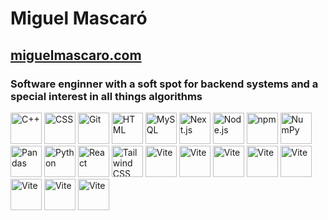 # **Miguel Mascaró**
## [miguelmascaro.com](https://miguelmascaro.com)

### Software enginner with a soft spot for backend systems and a special interest in all things algorithms

<a href="https://en.cppreference.com/w/cpp" title="C++"><img src="https://github.com/get-icon/geticon/raw/master/icons/c-plusplus.svg" alt="C++" width="50px" height="50px"></a>
<a href="https://www.w3.org/Style/CSS/Overview.en.html" title="CSS"><img src="https://github.com/get-icon/geticon/raw/master/icons/css-3.svg" alt="CSS" width="50px" height="50px"></a>
<a href="https://git-scm.com/" title="Git"><img src="https://github.com/get-icon/geticon/raw/master/icons/git-icon.svg" alt="Git" width="50px" height="50px"></a>
<a href="https://developer.mozilla.org/en-US/docs/Web/HTML" title="HTML"><img src="https://github.com/get-icon/geticon/raw/master/icons/html-5.svg" alt="HTML" width="50px" height="50px"></a>
<a href="https://www.mysql.com/" title="MySQL"><img src="https://github.com/get-icon/geticon/raw/master/icons/mysql.svg" alt="MySQL" width="50px" height="50px"></a>
<a href="https://nextjs.org/" title="Next.js"><img src="https://github.com/get-icon/geticon/raw/master/icons/nextjs-icon.svg" alt="Next.js" width="50px" height="50px"></a>
<a href="https://nodejs.org/" title="Node.js"><img src="https://github.com/get-icon/geticon/raw/master/icons/nodejs-icon.svg" alt="Node.js" width="50px" height="50px"></a>
<a href="https://www.npmjs.com/" title="npm"><img src="https://github.com/get-icon/geticon/raw/master/icons/npm.svg" alt="npm" width="50px" height="50px"></a>
<a href="https://numpy.org/" title="NumPy"><img src="https://github.com/get-icon/geticon/raw/master/icons/numpy-icon.svg" alt="NumPy" width="50px" height="50px"></a>
<a href="https://pandas.pydata.org/" title="Pandas"><img src="https://github.com/get-icon/geticon/raw/master/icons/pandas-icon.svg" alt="Pandas" width="50px" height="50px"></a>
<a href="https://www.python.org/" title="Python"><img src="https://github.com/get-icon/geticon/raw/master/icons/python.svg" alt="Python" width="50px" height="50px"></a>
<a href="https://reactjs.org/" title="React"><img src="https://github.com/get-icon/geticon/raw/master/icons/react.svg" alt="React" width="50px" height="50px"></a>
<a href="https://tailwindcss.com/" title="Tailwind CSS"><img src="https://github.com/get-icon/geticon/raw/master/icons/tailwindcss-icon.svg" alt="Tailwind CSS" width="50px" height="50px"></a>
<a href="https://vitejs.dev/" title="Vite"><img src="https://github.com/get-icon/geticon/raw/master/icons/vite.svg" alt="Vite" width="50px" height="50px"></a>
<a href="https://flask.palletsprojects.com/en/3.0.x/" title="Vite"><img src="https://github.com/get-icon/geticon/raw/master/icons/flask.svg" alt="Vite" width="50px" height="50px"></a>
<a href="https://flask.palletsprojects.com/en/3.0.x/" title="Vite"><img src="https://github.com/get-icon/geticon/raw/master/icons/ubuntu.svg" alt="Vite" width="50px" height="50px"></a>
<a href="https://flask.palletsprojects.com/en/3.0.x/" title="Vite"><img src="https://github.com/get-icon/geticon/raw/master/icons/kali-logo.svg" alt="Vite" width="50px" height="50px"></a>
<a href="https://flask.palletsprojects.com/en/3.0.x/" title="Vite"><img src="https://github.com/get-icon/geticon/raw/master/icons/javascript.svg" alt="Vite" width="50px" height="50px"></a>
<a href="https://flask.palletsprojects.com/en/3.0.x/" title="Vite"><img src="https://github.com/get-icon/geticon/raw/master/icons/heroku-icon.svg" alt="Vite" width="50px" height="50px"></a>
<a href="https://flask.palletsprojects.com/en/3.0.x/" title="Vite"><img src="https://github.com/get-icon/geticon/raw/master/icons/vercel-logo.svg" alt="Vite" width="50px" height="50px"></a>
<a href="https://flask.palletsprojects.com/en/3.0.x/" title="Vite"><img src="https://github.com/get-icon/geticon/raw/master/icons/docker-icon.svg" alt="Vite" width="50px" height="50px"></a>
<!--
**Mascaro101/mascaro101** is a ✨ _special_ ✨ repository because its `README.md` (this file) appears on your GitHub profile.

Here are some ideas to get you started:

- 🔭 I’m currently working on ...
- 🌱 I’m currently learning ...
- 👯 I’m looking to collaborate on ...
- 🤔 I’m looking for help with ...
- 💬 Ask me about ...
- 📫 How to reach me: ...
- 😄 Pronouns: ...
- ⚡ Fun fact: ...
-->
